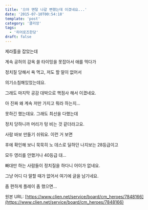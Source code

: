```yaml
---
title: '으아 멘탈 나갈 뻔했는데 이겼네요...'
date: '2015-07-10T00:54:18'
template: 'post'
category: '클리앙'
tags: 
  - '히어로즈한당'
draft: false
---
```


제라툴을 잡았는데 

계속 공허의 감옥 쓸 타이밍을 못잡아서 애를 먹다가

정치질 당해서 욕 먹고, 저도 할 말이 없어서

의기소침해있었는데요.

그래도 마지막 공감 대박으로 핵점사 해서 이겼네요.

아 진짜 왜 계속 저만 가지고 뭐라 하는지...

못하긴 했는데요. 그래도 최선을 다했는데

정치 당하니까 머리가 텅 비는 것 같더라고요. 

사람 바보 만들기 쉬워요. 이런 거 보면 

후에 확인해 보니 묵묵히 노 데스로 딜하던 나지보는 28등급이고

모두 영리를 안했거나 40등급 대... 

빠대만 하는 사람들이 정치질을 하다니 어이가 없네요.

그냥 어디 다 말할 때가 없어서 여기에 글을 남기네요.

좀 편하게 플레이 좀 했으면...

원본 URL: [https://www.clien.net/service/board/cm_heroes/7848166](https://www.clien.net/service/board/cm_heroes/7848166)